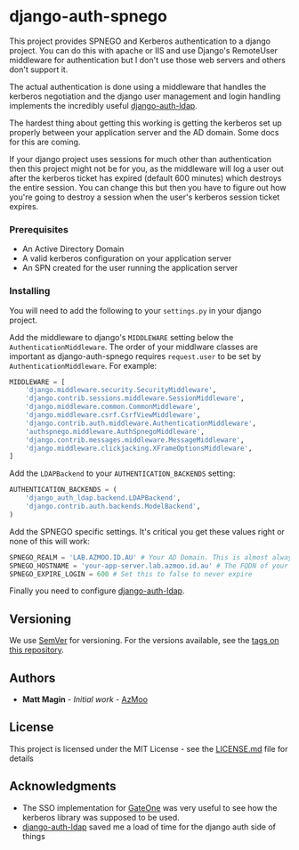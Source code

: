 # django-auth-spnego

This project provides SPNEGO and Kerberos authentication to a django project. You can do this with apache
or IIS and use Django's RemoteUser middleware for authentication but I don't use those web servers
and others don't support it.

The actual authentication is done using a middleware that handles the kerberos negotiation and
the django user management and login handling implements the incredibly useful
[django-auth-ldap](https://bitbucket.org/illocution/django-auth-ldap).

The hardest thing about getting this working is getting the kerberos set up properly between your
application server and the AD domain. Some docs for this are coming.

If your django project uses sessions for much other than authentication then this project
might not be for you, as the middleware will log a user out after the kerberos ticket
has expired (default 600 minutes) which destroys the entire session. You can change this
but then you have to figure out how you're going to destroy a session when the user's
kerberos session ticket expires.

### Prerequisites

* An Active Directory Domain
* A valid kerberos configuration on your application server
* An SPN created for the user running the application server

### Installing

You will need to add the following to your `settings.py` in your django project.

Add the middleware to django's `MIDDLEWARE` setting below the `AuthenticationMiddleware`.
The order of your middlware classes are important as django-auth-spnego requires `request.user`
to be set by `AuthenticationMiddleware`. For example:

```python
MIDDLEWARE = [
    'django.middleware.security.SecurityMiddleware',
    'django.contrib.sessions.middleware.SessionMiddleware',
    'django.middleware.common.CommonMiddleware',
    'django.middleware.csrf.CsrfViewMiddleware',
    'django.contrib.auth.middleware.AuthenticationMiddleware',
    'authspnego.middleware.AuthSpnegoMiddleware',
    'django.contrib.messages.middleware.MessageMiddleware',
    'django.middleware.clickjacking.XFrameOptionsMiddleware',
]
```

Add the `LDAPBackend` to your `AUTHENTICATION_BACKENDS` setting:

```python
AUTHENTICATION_BACKENDS = (
    'django_auth_ldap.backend.LDAPBackend',
    'django.contrib.auth.backends.ModelBackend',
)
```

Add the SPNEGO specific settings. It's critical you get these values right or none of this will work:

```python
SPNEGO_REALM = 'LAB.AZMOO.ID.AU' # Your AD Domain. This is almost always capitalised.
SPNEGO_HOSTNAME = 'your-app-server.lab.azmoo.id.au' # The FQDN of your app server.
SPNEGO_EXPIRE_LOGIN = 600 # Set this to false to never expire
```

Finally you need to configure [django-auth-ldap](https://bitbucket.org/illocution/django-auth-ldap).

## Versioning

We use [SemVer](http://semver.org/) for versioning. For the versions available, see the [tags on this repository](https://github.com/your/project/tags).

## Authors

* **Matt Magin** - *Initial work* - [AzMoo](https://github.com/AzMoo)

## License

This project is licensed under the MIT License - see the [LICENSE.md](LICENSE.md) file for details

## Acknowledgments

* The SSO implementation for [GateOne](https://liftoff.github.io/GateOne/Developer/sso.html) was very useful to see how the kerberos library was supposed to be used.
* [django-auth-ldap](https://bitbucket.org/illocution/django-auth-ldap) saved me a load of time for the django auth side of things

